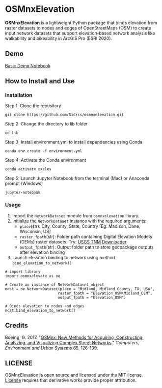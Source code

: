 # OSMnxElevation
**OSMnxElevation** is a lightweight Python package that binds elevation from raster datasets to nodes and edges of OpenStreetMaps (OSM) to create input network datasets that support elevation-based network analysis like walkability and bikeability in ArcGIS Pro (ESRI 2020).

## Demo
[Basic Demo Notebook](https://github.com/Sidrcs/osmnxelevation/blob/6d6d89f75d5714dac425f413e1f0a4ae807df43f/lib/Demo.ipynb)

## How to Install and Use

### Installation
Step 1: Clone the repository
```
git clone https://github.com/Sidrcs/osmnxelevation.git
```
Step 2: Change the directory to lib folder
```
cd lib
```
Step 3: Install environment.yml to install dependencies using Conda
```
conda env create -f environment.yml
```
Step 4: Activate the Conda environment
```
conda activate oxelev
```
Step 5: Launch Jupyter Notebook from the terminal (Mac) or Anaconda prompt (Windows)
```
jupyter-notebook
```
### Usage
1. Import the `NetworkDataset` module from `osmnxelevation` library.<br>
2. Initialize the `NetworkDataset` instance with the required arguments:
    - `place`(str): City, County, State, Country [Eg: Madison, Dane, Wisconsin, US]
    - `raster_fpath`(str): Folder path containing Digital Elevation Models (DEMs) raster datasets. Try: [USGS TNM Downloader](https://apps.nationalmap.gov/downloader/)
    - `output_fpath`(str): Output folder path to store geopackage outputs after elevation binding
3. Launch elevation binding to network using method `bind_elevation_to_network()`
```
# import library
import osmnxelevate as oe

# Create an instance of NetworkDataset object
ndst = oe.NetworkDataset(place = "Midland, Midland County, TX, USA",
                        raster_fpath = "Elevation_OSM\Midland_DEM",
                        output_fpath = "Elevation_OSM")

# Binds elevation to nodes and edges
ndst.bind_elevation_to_network()
```

## Credits
Boeing, G. 2017. "[OSMnx: New Methods for Acquiring, Constructing, Analyzing, and Visualizing Complex Street Networks](https://geoffboeing.com/publications/osmnx-complex-street-networks/)." _Computers, Environment and Urban Systems_ 65, 126-139.

## LICENSE
OSMnxElevation is open source and licensed under the MIT license. [License](https://github.com/Sidrcs/osmnxelevation/blob/6d6d89f75d5714dac425f413e1f0a4ae807df43f/lib/LICENSE) requires that derivative works provide proper attribution.

